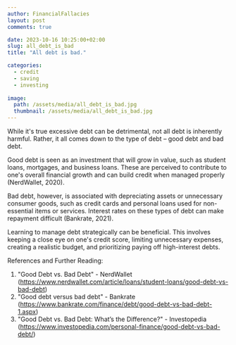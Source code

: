 ```yaml
---
author: FinancialFallacies
layout: post
comments: true

date: 2023-10-16 10:25:00+02:00  
slug: all_debt_is_bad
title: "All debt is bad."

categories:
  - credit
  - saving
  - investing
  
image:
  path: /assets/media/all_debt_is_bad.jpg
  thumbnail: /assets/media/all_debt_is_bad.jpg
---
```


While it's true excessive debt can be detrimental, not all debt is inherently harmful. Rather, it all comes down to the type of debt – good debt and bad debt.

Good debt is seen as an investment that will grow in value, such as student loans, mortgages, and business loans. These are perceived to contribute to one's overall financial growth and can build credit when managed properly (NerdWallet, 2020). 

Bad debt, however, is associated with depreciating assets or unnecessary consumer goods, such as credit cards and personal loans used for non-essential items or services. Interest rates on these types of debt can make repayment difficult (Bankrate, 2021). 

Learning to manage debt strategically can be beneficial. This involves keeping a close eye on one's credit score, limiting unnecessary expenses, creating a realistic budget, and prioritizing paying off high-interest debts.

References and Further Reading:
1) "Good Debt vs. Bad Debt" - NerdWallet (https://www.nerdwallet.com/article/loans/student-loans/good-debt-vs-bad-debt)
2) "Good debt versus bad debt" - Bankrate (https://www.bankrate.com/finance/debt/good-debt-vs-bad-debt-1.aspx)
3) "Good Debt vs. Bad Debt: What’s the Difference?" - Investopedia (https://www.investopedia.com/personal-finance/good-debt-vs-bad-debt/)
